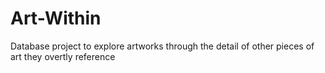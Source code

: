 # Art-Within
Database project to explore artworks through the detail of other pieces of art they overtly reference
